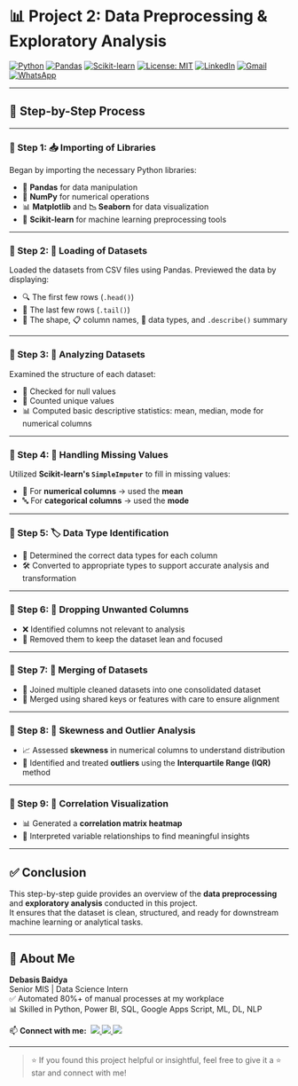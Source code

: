 # 📊 Project 2: Data Preprocessing & Exploratory Analysis

[![Python](https://img.shields.io/badge/Python-3.10-blue.svg)](https://www.python.org/)
[![Pandas](https://img.shields.io/badge/Pandas-Used-important?logo=pandas&logoColor=white&color=150458)](https://pandas.pydata.org/)
[![Scikit-learn](https://img.shields.io/badge/Scikit--Learn-Used-orange?logo=scikit-learn&logoColor=white)](https://scikit-learn.org/)
[![License: MIT](https://img.shields.io/badge/License-MIT-yellow.svg)](LICENSE)
[![LinkedIn](https://img.shields.io/badge/LinkedIn-Connect-blue?logo=linkedin&logoColor=white)](https://www.linkedin.com/in/debasisbaidya)
[![Gmail](https://img.shields.io/badge/Gmail-Mail_Me-red?logo=gmail&logoColor=white)](mailto:speak2debasis@gmail.com)
[![WhatsApp](https://img.shields.io/badge/WhatsApp-Chat-green?logo=whatsapp&logoColor=white)](https://api.whatsapp.com/send?phone=918013316086&text=Hi%20Debasis!)

---

## 🧭 Step-by-Step Process

---

### 🔹 Step 1: 📥 Importing of Libraries

Began by importing the necessary Python libraries:

- 🐼 **Pandas** for data manipulation  
- 🔢 **NumPy** for numerical operations  
- 📊 **Matplotlib** and **📉 Seaborn** for data visualization  
- 🧪 **Scikit-learn** for machine learning preprocessing tools

---

### 🔹 Step 2: 📂 Loading of Datasets

Loaded the datasets from CSV files using Pandas. Previewed the data by displaying:

- 🔍 The first few rows (`.head()`)  
- 🔎 The last few rows (`.tail()`)  
- 📐 The shape, 📋 column names, 🧾 data types, and `.describe()` summary

---

### 🔹 Step 3: 🧹 Analyzing Datasets

Examined the structure of each dataset:

- 🚫 Checked for null values  
- 🔣 Counted unique values  
- 📊 Computed basic descriptive statistics: mean, median, mode for numerical columns

---

### 🔹 Step 4: 🧩 Handling Missing Values

Utilized **Scikit-learn's `SimpleImputer`** to fill in missing values:

- 🔢 For **numerical columns** → used the **mean**  
- 🔤 For **categorical columns** → used the **mode**

---

### 🔹 Step 5: 🏷️ Data Type Identification

- 🧠 Determined the correct data types for each column  
- 🛠️ Converted to appropriate types to support accurate analysis and transformation

---

### 🔹 Step 6: 🧺 Dropping Unwanted Columns

- ❌ Identified columns not relevant to analysis  
- 🧽 Removed them to keep the dataset lean and focused

---

### 🔹 Step 7: 🔗 Merging of Datasets

- 🔄 Joined multiple cleaned datasets into one consolidated dataset  
- 🧩 Merged using shared keys or features with care to ensure alignment

---

### 🔹 Step 8: 🎯 Skewness and Outlier Analysis

- 📈 Assessed **skewness** in numerical columns to understand distribution  
- 🚨 Identified and treated **outliers** using the **Interquartile Range (IQR)** method

---

### 🔹 Step 9: 🧠 Correlation Visualization

- 📊 Generated a **correlation matrix heatmap**  
- 🔗 Interpreted variable relationships to find meaningful insights

---

## ✅ Conclusion

This step-by-step guide provides an overview of the **data preprocessing** and **exploratory analysis** conducted in this project.  
It ensures that the dataset is clean, structured, and ready for downstream machine learning or analytical tasks.

---

## 👤 About Me

**Debasis Baidya**  
Senior MIS | Data Science Intern  
✅ Automated 80%+ of manual processes at my workplace  
📊 Skilled in Python, Power BI, SQL, Google Apps Script, ML, DL, NLP  
<p align="left">
  📫 <strong>Connect with me:</strong>&nbsp;

  <a href="https://www.linkedin.com/in/debasisbaidya">
    <img src="https://img.shields.io/badge/LinkedIn-View_Profile-blue?logo=linkedin&logoColor=white" />
  </a>

  <a href="mailto:speak2debasis@gmail.com">
    <img src="https://img.shields.io/badge/Gmail-Mail_Me-red?logo=gmail&logoColor=white" />
  </a>

  <a href="https://api.whatsapp.com/send?phone=918013316086&text=Hi%20Debasis!">
    <img src="https://img.shields.io/badge/WhatsApp-Message-green?logo=whatsapp&logoColor=white" />
  </a>
</p>

---

> ⭐ If you found this project helpful or insightful, feel free to give it a ⭐ star and connect with me!
